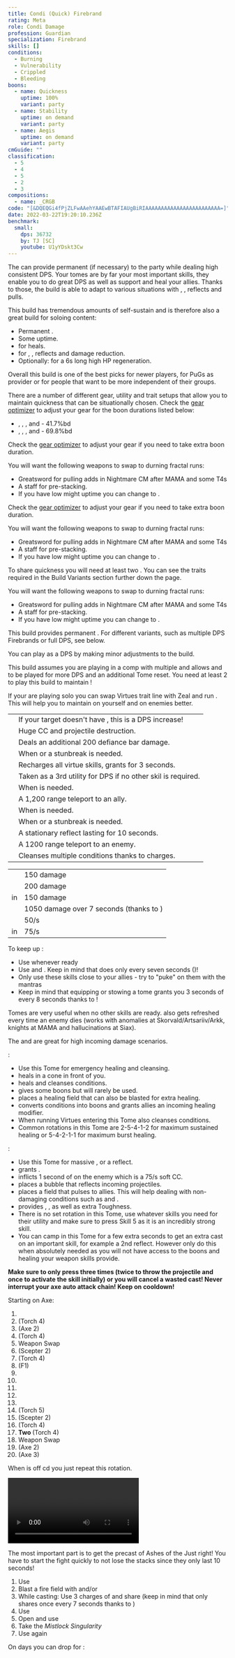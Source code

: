 ```yaml
---
title: Condi (Quick) Firebrand
rating: Meta
role: Condi Damage
profession: Guardian
specialization: Firebrand
skills: []
conditions:
  - Burning
  - Vulnerability
  - Crippled
  - Bleeding
boons:
  - name: Quickness
    uptime: 100%
    variant: party
  - name: Stability
    uptime: on demand
    variant: party
  - name: Aegis
    uptime: on demand
    variant: party
cmGuide: ""
classification:
  - 5
  - 4
  - 5
  - 2
  - 3
compositions:
  - name: _CRGB
code: "[&DQEQGi4fPjZLFwAAehYAAEwBTAFIAUgBiRIAAAAAAAAAAAAAAAAAAAAAAAA=]"
date: 2022-03-22T19:20:10.236Z
benchmark:
  small:
    dps: 36732
    by: TJ [SC]
    youtube: U1yYDskt3Cw
---
```


The **<Specialization text="Condi Firebrand" name="Firebrand"/>** can provide permanent <Boon name="Quickness"/> (if necessary) to the party while dealing high consistent DPS. Your tomes are by far your most important skills, they enable you to do great DPS as well as support and heal your allies. Thanks to those, the build is able to adapt to various situations with <Boon name="Stability"/>, <Boon name="Resistance"/>, reflects and pulls.

This build has tremendous amounts of self-sustain and is therefore also a great build for soloing content:

- Permanent <Boon name="Quickness"/>.
- Some <Boon name="Might"/> uptime.
- <Skill id="41780"/> for heals.
- <Skill id="42259"/> for <Boon name="Stability"/>, <Boon name="Resistance"/>, reflects and damage reduction.
- Optionally: <Skill name="litanyofwrath"/> for a 6s long high HP regeneration.

Overall this build is one of the best picks for newer players, for PuGs as <Boon name="Quickness"/> provider or for people that want to be more independent of their groups.

<Warning>

There are a number of different gear, utility and trait setups that allow you to maintain quickness that can be situationally chosen. Check the [gear optimizer](https://optimizer.discretize.eu/) to adjust your gear for the boon durations listed below:

- <Trait name="Liberators Vow"/>, <Trait name="Weighty Terms"/>, <Skill name="Mantra of Solace"/>, <Skill name="Mantra of Potence"/> and <Skill name="Feel My Wrath"/> - 41.7%bd
- <Trait name="Liberators Vow"/>, <Trait name="Legendary Lore"/>, <Skill name="Mantra of Solace"/>, <Skill name="Mantra of Potence"/> and <Skill name="Feel My Wrath"/> - 69.8%bd

</Warning>

<Divider text="Equipment"/>

<CharacterWithAr> 
<Character title="Quickbrand 162ar (41.7%bd)" gear={{
  "profession": "Guardian",
  "weight": "Heavy",
  "gear": [
    "Ritualist",
    "Sinister",
    "Ritualist",
    "Sinister",
    "Ritualist",
    "Sinister",
    "Ritualist",
    "Ritualist",
    "Sinister",
    "Sinister",
    "Sinister",
    "Sinister",
    "Ritualist",
    "Ritualist"
  ],
  "attributes": {
    "Health": 23381,
    "Armor": 2514,
    "Power": 2205,
    "Precision": 1698,
    "Toughness": 1243,
    "Vitality": 1961,
    "Ferocity": 300,
    "Condition Damage": 2966,
    "Expertise": 456,
    "Concentration": 629,
    "Healing Power": 250,
    "Agony Resistance": 162,
    "Condition Duration": 0.304,
    "Boon Duration": 0.4193333333333333,
    "Critical Chance": 0.6823809523809523,
    "Critical Damage": 1.7,
    "Power Coefficient": 2232,
    "Burning Coefficient": 14.08,
    "Bleeding Coefficient": 3.47,
    "Poison Coefficient": 0,
    "Torment Coefficient": 1.28,
    "Confusion Coefficient": 0,
    "Flat DPS": 0,
    "Burning Duration": 0.7,
    "Maximum Health": 0.10000000000000009,
    "Resolution Duration": 0.25,
    "Effective Power": 5058.440887499999,
    "Power DPS": 4347.4932849056595,
    "Bleeding Damage": 299.93999999999994,
    "Bleeding Stacks": 4.5248800000000005,
    "Bleeding DPS": 1357.1925072,
    "Burning Damage": 1019.00925,
    "Burning Stacks": 28.16,
    "Burning DPS": 28695.300479999998,
    "Confusion Damage": 353.181,
    "Confusion Stacks": 0,
    "Confusion DPS": 0,
    "Poison Damage": 317.18999999999994,
    "Poison Stacks": 0,
    "Poison DPS": 0,
    "Torment Damage": 448.11,
    "Torment Stacks": 1.6691200000000002,
    "Torment DPS": 747.9493632000001,
    "Damage": 35147.93563530566,
    "Effective Health": 116974794.02985077,
    "Survivability": 59468.629400025806,
    "Effective Healing": 465,
    "Healing": 465
  },
    "runeId": 24765,
    "runeName": "Balthazar",
    "infusions": [
      37130, 37130, 37130, 37130, 37130, 37130, 37130,
      37130, 37130, 37130, 37130, 37130, 37130, 37130,
      37130, 37130, 37130, 37130
    ],
    "weapons": {
      "weapon1MainType": "Axe",
      "weapon1MainSigil1": "Torment",
      "weapon1OffType": "Torch",
      "weapon1OffSigil": "Bursting",
      "weapon2MainType": "Scepter",
      "weapon2MainSigil1": "Geomancy"
    },
    "consumables": {
      "foodId": 91878,
      "utility": "Toxic Focusing Crystal",
      "infusion": "Malign +9 Agony Infusion"
    },
    "skills": {
      "heal": "Mantra of Solace",
      "utility1": "Mantra of Potence",
      "utility2": "Purging Flames",
      "utility3": "Sanctuary",
      "elite": "Feel My Wrath"
    },
    "assumedBuffs": [{"id": "Might", "type": "Boon"}, {"id": "Fury", "type": "Boon"}, {"gw2id": 1786, "type": "Trait"}]
  }}
>

Check the [gear optimizer](https://optimizer.discretize.eu/) to adjust your gear if you need to take extra boon duration.

You will want the following weapons to swap to durning fractal runs:

- Greatsword for pulling adds in Nightmare CM after MAMA and some T4s
- A staff for <Boon name="Might"/> pre-stacking.
- If you have low might uptime you can change <Item id="48911"/> to <Item id="24562"/>.

</Character>
<Character title="Quickbrand 222ar (41.7%bd)" gear={{
  "profession": "Guardian",
  "weight": "Heavy",
  "gear": [
    "Ritualist",
    "Ritualist",
    "Ritualist",
    "Viper",
    "Viper",
    "Viper",
    "Sinister",
    "Ritualist",
    "Sinister",
    "Sinister",
    "Sinister",
    "Sinister",
    "Ritualist",
    "Ritualist"
  ],
  "attributes": {
    "Health": 21466,
    "Armor": 2604,
    "Power": 2372,
    "Precision": 1882,
    "Toughness": 1333,
    "Vitality": 1787,
    "Ferocity": 300,
    "Condition Damage": 2954,
    "Expertise": 451,
    "Concentration": 626,
    "Healing Power": 250,
    "Agony Resistance": 222,
    "Condition Duration": 0.30066666666666664,
    "Boon Duration": 0.41733333333333333,
    "Critical Chance": 0.77,
    "Critical Damage": 1.7,
    "Power Coefficient": 2232,
    "Burning Coefficient": 14.08,
    "Bleeding Coefficient": 3.47,
    "Poison Coefficient": 0,
    "Torment Coefficient": 1.28,
    "Confusion Coefficient": 0,
    "Flat DPS": 0,
    "Burning Duration": 0.7,
    "Maximum Health": 0.10000000000000009,
    "Resolution Duration": 0.25,
    "Effective Power": 5667.41367,
    "Power DPS": 4870.876900824028,
    "Bleeding Damage": 298.85999999999996,
    "Bleeding Stacks": 4.5133133333333335,
    "Bleeding DPS": 1348.8488227999999,
    "Burning Damage": 1015.8007499999999,
    "Burning Stacks": 28.16,
    "Burning DPS": 28604.949119999997,
    "Confusion Damage": 351.93899999999996,
    "Confusion Stacks": 0,
    "Confusion DPS": 0,
    "Poison Damage": 316.10999999999996,
    "Poison Stacks": 0,
    "Poison DPS": 0,
    "Torment Damage": 446.49,
    "Torment Stacks": 1.6648533333333333,
    "Torment DPS": 743.3403648,
    "Damage": 35568.015208424025,
    "Effective Health": 111238734.32835822,
    "Survivability": 56552.48313592182,
    "Effective Healing": 465,
    "Healing": 465
  },
  "runeId": 24765,
  "runeName": "Balthazar",
  "infusions": [
      37130, 37130, 37130, 37130, 37130, 37130, 37130,
      37130, 37130, 37130, 37130, 37130, 37130, 37130,
      37130, 37130, 37130, 37130
    ],
    "weapons": {
      "weapon1MainType": "Axe",
      "weapon1MainSigil1": "Torment",
      "weapon1OffType": "Torch",
      "weapon1OffSigil": "Bursting",
      "weapon2MainType": "Scepter",
      "weapon2MainSigil1": "Geomancy"
    },
  "consumables": {
    "foodId": 86997,
    "utilityId": 48917
  },
  "skills": {
    "healId": 41714,
    "utility1Id": 40915,
    "utility2Id": 9187,
    "utility3Id": 9128,
    "eliteId": 29965
  },
  "assumedBuffs": [{"id": "Might", "type": "Boon"}, {"id": "Fury", "type": "Boon"}, {"gw2id": 1786, "type": "Trait"}]
  }}
>

Check the [gear optimizer](https://optimizer.discretize.eu/) to adjust your gear if you need to take extra boon duration.

You will want the following weapons to swap to durning fractal runs:

- Greatsword for pulling adds in Nightmare CM after MAMA and some T4s
- A staff for <Boon name="Might"/> pre-stacking.
- If you have low might uptime you can change <Item id="48911"/> to <Item id="24562"/>.

</Character>
<Character title="DPS/Quick Share" gear={{
    "profession": "Guardian",
    "weight": "Heavy",
    "gear": [
      "Viper",
      "Viper",
      "Viper",
      "Viper",
      "Viper",
      "Viper",
      "Sinister",
      "Sinister",
      "Viper",
      "Sinister",
      "Sinister",
      "Sinister",
      "Viper",
      "Viper"
    ],
  "attributes": {
    "Health": 15560,
    "Armor": 2514,
    "Power": 2909,
    "Precision": 2085,
    "Toughness": 1243,
    "Vitality": 1250,
    "Ferocity": 300,
    "Condition Damage": 3089,
    "Expertise": 451,
    "Concentration": 243,
    "Healing Power": 250,
    "Agony Resistance": 162,
    "Condition Duration": 0.30066666666666664,
    "Boon Duration": 0.162,
    "Critical Chance": 0.8666666666666666,
    "Critical Damage": 1.7,
    "Power Coefficient": 2314,
    "Burning Coefficient": 15.19,
    "Bleeding Coefficient": 4.77,
    "Poison Coefficient": 0,
    "Torment Coefficient": 1.28,
    "Confusion Coefficient": 0,
    "Flat DPS": 0,
    "Burning Duration": 0.7,
    "Maximum Health": 0.10000000000000009,
    "Resolution Duration": 0.25,
    "Effective Power": 7256.064149999999,
    "Power DPS": 6465.357120947246,
    "Bleeding Damage": 311.01,
    "Bleeding Stacks": 6.204179999999999,
    "Bleeding DPS": 1929.5620217999997,
    "Burning Damage": 1051.896375,
    "Burning Stacks": 30.38,
    "Burning DPS": 31956.6118725,
    "Confusion Damage": 365.91150000000005,
    "Confusion Stacks": 0,
    "Confusion DPS": 0,
    "Poison Damage": 328.26,
    "Poison Stacks": 0,
    "Poison DPS": 0,
    "Torment Damage": 464.71500000000003,
    "Torment Stacks": 1.6648533333333333,
    "Torment DPS": 773.6823168000001,
    "Damage": 41125.21333204724,
    "Effective Health": 77846447.76119404,
    "Survivability": 39576.2317037082,
    "Effective Healing": 465,
    "Healing": 465
  },
    "runeId": 24765,
    "runeName": "Balthazar",
    "infusions": [
      37130, 37130, 37130, 37130, 37130, 37130, 37130,
      37130, 37130, 37130, 37130, 37130, 37130, 37130,
      37130, 37130, 37130, 37130
    ],
    "weapons": {
      "weapon1MainType": "Axe",
      "weapon1MainSigil1": "Torment",
      "weapon1OffType": "Torch",
      "weapon1OffSigil": "Bursting",
      "weapon2MainType": "Scepter",
      "weapon2MainSigil1": "Geomancy"
    },
    "consumables": {
      "foodId": 91878,
      "utility": "Toxic Focusing Crystal",
      "infusion": "Malign +9 Agony Infusion"
    },
    "skills": {
      "heal": "Mantra of Solace",
      "utility1": "Mantra of Potence",
      "utility2": "Purging Flames",
      "utility3": "Sanctuary",
      "elite": "Renewed Focus"
    },
    "assumedBuffs": [{"id": "Might", "type": "Boon"}, {"id": "Fury", "type": "Boon"}, {"gw2id": 1786, "type": "Trait"}]
  }}
>

To share quickness you will need at least two <Specialization name="Firebrand" text="Firebrands"/>. You can see the traits required in the Build Variants section further down the page.

You will want the following weapons to swap to durning fractal runs:

- Greatsword for pulling adds in Nightmare CM after MAMA and some T4s
- A staff for <Boon name="Might"/> pre-stacking.
- If you have low might uptime you can change <Item id="48911"/> to <Item id="24562"/>.

</Character>
</CharacterWithAr>

<Divider text="Build"/>

<Grid>
<GridItem sm="7">
<Traits traits1="Radiance" traits1Selected="Right-Hand Strength,Radiant Fire,Amplified Wrath" traits2="Virtues" traits2Selected="masterofconsecrations,glacialheart,permeatingwrath" traits3="Firebrand" traits3Selected="Liberators Vow,Weighty Terms,Loremaster"/>

<Warning>
This build provides permanent <Boon name="Quickness"/>. For different variants, such as multiple DPS Firebrands or full DPS, see below.
</Warning>


<Divider text="Build Variants"/>



<Card title="Full DPS variant">

You can play <Specialization text="Condi Firebrand" name="Firebrand"/> as a DPS by making minor adjustments to the build.

<Grid>
<GridItem sm="4">
<Skills heal="Mantra of Solace" utility1="purgingflames" utility2="" utility3="Sanctuary" elite="Renewed Focus" unembossed/>
</GridItem>

<GridItem sm="8">
<Traits traits1="Firebrand" traits1Selected="Unrelenting Criticism,Legendary Lore,Loremaster" unembossed/>
</GridItem>
</Grid>
</Card>

<Card title="Quickness Share Variant">

This build assumes you are playing in a comp with multiple <Specialization name="Firebrand" text="Condi Firebrands"/> and allows <Trait name="Legendary Lore"/> and <Skill name="Renewed Focus"/> to be played for more DPS and an additional Tome reset. You need at least 2 <Specialization name="Firebrand" text="Firebrands"/> to play this build to maintain <Boon name="Quickness"/>!

<Grid>
<GridItem sm="4">
<Skills heal="Mantra of Solace" utility1="purgingflames" utility2="Mantra of Potence" utility3="Sanctuary" elite="Renewed Focus" unembossed/>
</GridItem>

<GridItem sm="8">
<Traits traits1="Firebrand" traits1Selected="Liberators Vow,Legendary Lore,Loremaster" unembossed/>
</GridItem>
</Grid>
</Card>

<Card title="Solo variant">

If your are playing solo you can swap Virtues trait line with Zeal and run <Skill name="swordofjustice"/>. This will help you to maintain <Boon name="Might"/> on yourself and <Condition name="Vulnerability"/> on enemies better.<Traits traits1Id="42" traits1="Zeal" traits1SelectedIds="1925,1556,635" unembossed/>

</Card>
</GridItem>

<GridItem sm="5">
<Card title="Situational Skills">

|                                                         |                                                                                          |
| ------------------------------------------------------- | --------------------------------------- |
| <Skill name="Sword of Justice" size="big" disableText/> |  If your target doesn't have <Condition name="Vulnerability" text="25 stacks of Vulnerability"/>, this is a DPS increase! |
| <Skill name="Sanctuary" size="big" disableText/>        | Huge CC and projectile destruction.                                                      |
| <Skill id="9125" size="big" disableText/>               | Deals an additional 200 defiance bar damage.                                             |
| <Skill id="43357" size="big" disableText/>              | When <Boon name="Stability"/> or a stunbreak is needed.                                 |
| <Skill name="renewed focus" size="big" disableText/>    | Recharges all virtue skills, grants <Effect name="Invulnerability"/> for 3 seconds. |
| <Skill name="Mantra of Flame" size="big" disableText/>  | Taken as a 3rd utility for DPS if no other skil is required.                            |
| <Skill name="Advance" size="big" disableText/>          | When <Boon name="Aegis"/> is needed.                                                     |
| <Skill id="9246" size="big" disableText/>               | A 1,200 range teleport to an ally.                                                       |
| <Skill name="Hallowed Ground" size="big" disableText/>  | When <Boon name="Stability"/> is needed.                                                 |
| <Skill id="9153" size="big" disableText/>               | When <Boon name="Stability"/> or a stunbreak is needed.                                 |
| <Skill id="9251" size="big" disableText/>               | A stationary reflect lasting for 10 seconds.                                             |
| <Skill id="9247" size="big" disableText/>               | A 1200 range teleport to an enemy.                                                       |
| <Skill name="Mantra of lore" size="big" disableText/>   | Cleanses multiple conditions thanks to charges.                                          |

</Card>
<Card title="Defiance Bar Damage">

|                                                                                    |                                                                                |
| ---------------------------------------------------------------------------------- | ------------------------------------------------------------------------------ |
| <Skill id="45402"/>                                                                | 150 damage                                                                     |
| <Skill name="Hammer of Wisdom"/>                                                   | 200 damage                                                                     |
| <TomeSkill name="Chapter 3: Heated Rebuke"/> in <Skill name="Tome of Justice"/>    | 150 damage                                                                     |
| <Skill name="Sanctuary"/>                                                          | 1050 damage over 7 seconds (thanks to <Trait name="Master of Consecrations"/>) |
| <Skill name="Chains of light"/>                                                    | <Condition name="Immobile"/> 50/s                                              |
| <TomeSkill name="Chapter 2: Daring Challenge"/> in <Skill name="Tome of Courage"/> | <Condition name="Taunt"/> 75/s                                                 |

</Card>
</GridItem>
</Grid>

<Divider text="Details"/>

To keep up <Boon name="Quickness"/>:

- Use <Skill name="Feel My Wrath"/> whenever ready
- Use <Skill name=" mantraofsolace"/> and <Skill name="mantraofpotence"/>. Keep in mind that <Skill name="mantraofsolace"/> does <Boon name="Quickness"/> only every seven seconds (<Trait name="liberatorsvow"/>)!
- Only use these skills close to your allies - try to "puke" on them with the mantras
- Keep in mind that equipping or stowing a tome grants you 3 seconds of <Boon name="Quickness"/> every 8 seconds thanks to <Trait name="swift scholar"/>!

Tomes are very useful when no other skills are ready. <Skill name="Tome of Justice"/> also gets refreshed every time an enemy dies (works with anomalies at Skorvald/Artsariiv/Arkk, knights at MAMA and hallucinations at Siax).

The <Skill name="Tome of Courage"/> and <Skill name="Tome of Resolve"/> are great for high incoming damage scenarios.

<Skill name="Tome of Resolve" />:

- Use this Tome for emergency healing and cleansing.
- <TomeSkill name="Chapter 1: Desert Bloom"/> heals in a cone in front of you.
- <TomeSkill name="Chapter 2: Radiant Recovery"/> heals and cleanses conditions.
- <TomeSkill name="Chapter 3: Azure Sun"/> gives some boons but will rarely be used.
- <TomeSkill name="Chapter 4: Shining River"/> places a healing field that can also be blasted for extra healing.
- <TomeSkill name="Epilogue: Eternal Oasis"/> converts conditions into boons and grants allies an incoming healing modifier.
- When running Virtues entering this Tome also cleanses conditions.
- Common rotations in this Tome are 2-5-4-1-2 for maximum sustained healing or 5-4-2-1-1 for maximum burst healing.

<Skill name="Tome of Courage" />:

- Use this Tome for massive <Boon name="Stability"/>, <Boon name="Resistance"/> or a reflect.
- <TomeSkill name="Chapter 1: Unflinching Charge"/> grants <Boon name="Stability"/>.
- <TomeSkill name="Chapter 2: Daring Challenge"/> inflicts 1 second of <Condition name="Taunt"/> on the enemy which is a 75/s soft CC.
- <TomeSkill name="Chapter 3: Valiant Bulwark"/> places a bubble that reflects incoming projectiles.
- <TomeSkill name="Chapter 4: Stalwart Stand"/> places a field that pulses <Boon name="Resistance"/> to allies. This will help dealing with non-damaging conditions such as <Condition name="Blinded"/> and <Condition name="Slow"/>.
- <TomeSkill name="Epilogue: Unbroken Lines"/> provides <Boon name="Protection"/>, <Boon name="Aegis"/>, <Boon name="Stability"/> as well as extra Toughness.
- There is no set rotation in this Tome, use whatever skills you need for their utility and make sure to press Skill 5 as it is an incredibly strong skill.
- You can camp in this Tome for a few extra seconds to get an extra cast on an important skill, for example a 2nd reflect. However only do this when absolutely needed as you will not have access to the boons and healing your weapon skills provide.

<Divider text="Rotation / Skill usage"/>

<Grid>
<GridItem sm="6">
<Card title="Rotation">

<Warning>

**Make sure to only press <Skill id="9089"/> three times (twice to throw the projectile and once to activate the skill initially) or you will cancel a wasted cast! Never interrupt your axe auto attack chain! Keep <Skill name="purgingflames"/> on cooldown!**

</Warning>

Starting on Axe:

1.  <Skill name="purgingflames"/>
2.  <Skill id="9104"/> (Torch 4)
3.  <Skill name="Symbol of Vengeance"/> (Axe 2)
4.  <Skill id="9089"/> (Torch 4)
5.  Weapon Swap
6.  <Skill name="Symbol of Punishment"/> (Scepter 2)
7.  <Skill id="9089"/> (Torch 4)
8.  <Skill name="Tome of Justice"/> (F1)
9.  <TomeSkill name="Chapter 2: Ignite Burst"/>
10. <TomeSkill name="Chapter 4: Scorched Aftermath"/>
11. <TomeSkill name="Epilogue: Ashes of the Just"/>
12. <TomeSkill name="Chapter 1: Searing Spell"/>
13. <TomeSkill name="Chapter 2: Ignite Burst"/>
14. <Skill name="Cleansing Flame"/> (Torch 5)
15. <Skill name="Symbol of Punishment"/> (Scepter 2)
16. <Skill id="9104"/> (Torch 4)
17. **Two <Skill id="9089"/>** (Torch 4)
18. Weapon Swap
19. <Skill name="Symbol of Vengeance"/> (Axe 2)
20. <Skill name="Blazing Edge"/> (Axe 3)

When <Skill name="Tome of Justice"/> is off cd you just repeat this rotation.
</Card>
</GridItem>

<GridItem sm="6">
<Card title="Golem rotation">

<Video youtube="XbbfgCUGwlY" caption="by Frenzy"/>
</Card>

<Card title="Precasting">

<Warning>

The most important part is to get the precast of Ashes of the Just right! You have to start the fight quickly to not lose the stacks since they only last 10 seconds!
</Warning>

1.  Use <Skill name="hallowedground"/>
2.  Blast a fire field with <Skill name="holystrike"/> and/or <Skill name="Hammer of Wisdom"/>
3.  While casting: Use 3 charges of <Skill name="mantraofpotence"/> and share <Skill name="mantraofsolace"/> (keep in mind that <Skill name="mantraofsolace"/> only shares <Boon name="Quickness"/> once every 7 seconds thanks to <Trait name=" liberators vow"/>)
4.  Use <Skill name="Feelmywrath"/>
5.  Open <Skill id="44364"/> and use <TomeSkill name="Epilogue: Ashes of the Just"/>
6.  Take the _Mistlock Singularity_
7.  Use <Skill name="Feelmywrath"/> again

On <Instability name="Boon Overload"/> days you can drop <Skill name="Feelmywrath"/> for <Skill name="Renewed Focus"/>:

</Card>
</GridItem>
</Grid>
